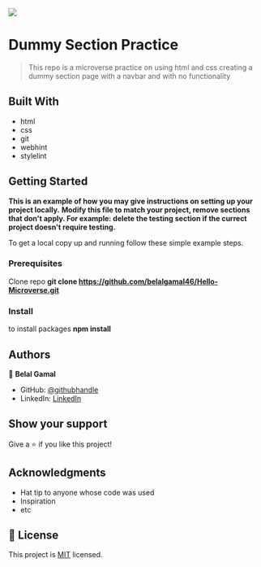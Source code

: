 ![](https://img.shields.io/badge/Microverse-blueviolet)

# Dummy Section Practice

> This repo is a microverse practice on using html and css creating a dummy section page with a navbar and with no functionality

## Built With

- html
- css
- git
- webhint
- stylelint

## Getting Started

**This is an example of how you may give instructions on setting up your project locally.**
**Modify this file to match your project, remove sections that don't apply. For example: delete the testing section if the currect project doesn't require testing.**

To get a local copy up and running follow these simple example steps.

### Prerequisites

Clone repo
**git clone https://github.com/belalgamal46/Hello-Microverse.git**

### Install

to install packages
**npm install**

## Authors

👤 **Belal Gamal**

- GitHub: [@githubhandle](https://github.com/belalgamal46)
- LinkedIn: [LinkedIn](https://www.linkedin.com/in/belal-gamal-79b8a2133/)

## Show your support

Give a ⭐️ if you like this project!

## Acknowledgments

- Hat tip to anyone whose code was used
- Inspiration
- etc

## 📝 License

This project is [MIT](./LICENSE) licensed.

